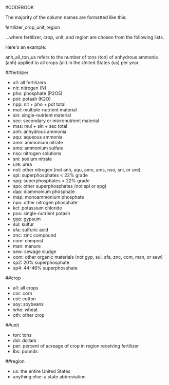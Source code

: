 #CODEBOOK

The majority of the column names are formatted like this:

fertilizer_crop_unit_region

...where fertilizer, crop, unit, and region are chosen from the following lists.

Here's an example:

anh_all_ton_us refers to the number of tons (ton) of anhydrous ammonia (anh) applied to all crops (all) in the United States (us) per year.

##fertilizer
- all: all fertilizers
- nit: nitrogen (N)
- pho: phosphate (P2O5)
- pot: potash (K2O)
- npp: nit + pho + pot total
- mul: multiple-nutrient material
- sin: single-nutrient material
- sec: secondary or micronutrient material
- mss: mul + sin + sec total
- anh: anhydrous ammonia
- aqu: aqueous ammonia
- amn: ammonium nitrate
- ams: ammonium sulfate
- nso: nitrogen solutions
- sni: sodium nitrate
- ure: urea
- not: other nitrogen (not anh, aqu, amn, ams, nso, sni, or ure)
- spl: superphosphates < 22% grade
- spg: superphosphates > 22% grade
- spo: other superphosphates (not spl or spg)
- dap: diammonium phosphate
- map: monoammonium phosphate
- npo: other nitrogen phosphate
- kcl: potassium chloride
- pos: single-nutrient potash
- gyp: gypsum
- sul: sulfur
- sfa: sulfuric acid
- znc: zinc compound
- com: compost
- man: manure
- sew: sewage sludge
- oom: other organic materials (not gyp, sul, sfa, znc, com, man, or sew)
- sp2: 20% superphosphate
- sp4: 44-46% superphosphate

##crop
- all: all crops
- cor: corn
- cot: cotton
- soy: soybeans
- whe: wheat
- oth: other crop

##unit
- ton: tons
- dol: dollars
- per: percent of acreage of crop in region receiving fertilizer
- lbs: pounds

##region
- us: the entire United States
- anything else: a state abbreviation